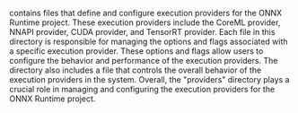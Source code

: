 contains files that define and configure execution providers for the ONNX Runtime project. These execution providers include the CoreML provider, NNAPI provider, CUDA provider, and TensorRT provider. Each file in this directory is responsible for managing the options and flags associated with a specific execution provider. These options and flags allow users to configure the behavior and performance of the execution providers. The directory also includes a file that controls the overall behavior of the execution providers in the system. Overall, the "providers" directory plays a crucial role in managing and configuring the execution providers for the ONNX Runtime project.